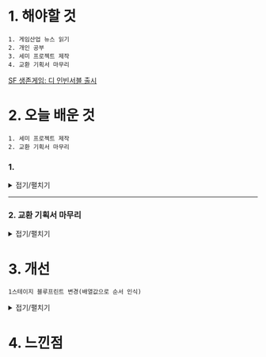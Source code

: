 # 1. 해야할 것
```
1. 게임산업 뉴스 읽기
2. 개인 공부
3. 세미 프로젝트 제작
4. 교환 기획서 마무리
```
[SF 생존게임: 디 인빈서블 출시](https://www.gamemeca.com/view.php?gid=1742941)



# 2. 오늘 배운 것
```
1. 세미 프로젝트 제작
2. 교환 기획서 마무리
```
### 1. 
<details>
<summary>접기/펼치기</summary>


</details>

****
### 2. 교환 기획서 마무리
<details>
<summary>접기/펼치기</summary>

```
문 열림 블루프린트를 잘못짜서 RGB 순서를 빼놓았다.
해당 문 열림로직은 배열을 쓰면 해결될 것이다.

스테이지 1에서 치명적오류가 발생한 것은 QA를 다양하게 하지 않아서였다.
다행히도 복잡한 스테이지2,3은 많은 QA덕분에 잘 작동됐다.
```
![image](https://github.com/JM94Ent/TIL-WIL/assets/143363550/8c131309-037b-49b2-979a-b4357312a411)

![image](https://github.com/JM94Ent/TIL-WIL/assets/143363550/f7ae540b-745e-404d-9b55-8dfb974c1e79)

![image](https://github.com/JM94Ent/TIL-WIL/assets/143363550/fa9b0fe8-05d1-48a6-8927-ad1074185b78)

</details>


# 3. 개선
```
1스테이지 블루프린트 변경(배열값으로 순서 인식)
```

<details>
<summary>접기/펼치기</summary>

![image](https://github.com/JM94Ent/TIL-WIL/assets/143363550/535322ee-d02c-49b8-b889-426c1101f06b)
</details>


# 4. 느낀점
```

```


